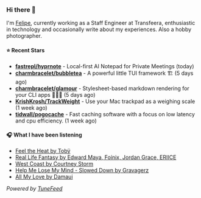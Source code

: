 ### Hi there 👋

I'm [Felipe](https://felipevm.com), currently working as a Staff Engineer at Transfeera, enthusiastic in technology and occasionally write about my experiences. Also a hobby photographer.

#### ⭐ Recent Stars
- **[fastrepl/hyprnote](https://github.com/fastrepl/hyprnote)** - Local-first AI Notepad for Private Meetings (today)
- **[charmbracelet/bubbletea](https://github.com/charmbracelet/bubbletea)** - A powerful little TUI framework 🏗 (5 days ago)
- **[charmbracelet/glamour](https://github.com/charmbracelet/glamour)** - Stylesheet-based markdown rendering for your CLI apps 💇🏻‍♀️ (5 days ago)
- **[KrishKrosh/TrackWeight](https://github.com/KrishKrosh/TrackWeight)** - Use your Mac trackpad as a weighing scale (1 week ago)
- **[tidwall/pogocache](https://github.com/tidwall/pogocache)** - Fast caching software with a focus on low latency and cpu efficiency. (1 week ago)

#### 🎧 What I have been listening
- [Feel the Heat by Tobÿ](https://open.spotify.com/track/2vJGqcuwtYUGZQ8COBN3hW)
- [Real Life Fantasy by Edward Maya, Foínix, Jordan Grace, ERIICE](https://open.spotify.com/track/5BY0EwNXOC6k38oArRtiic)
- [West Coast by Courtney Storm](https://open.spotify.com/track/5TYMfTsBChRmVRDPvjhWVQ)
- [Help Me Lose My Mind - Slowed Down by Gravagerz](https://open.spotify.com/track/6eLaP1VW9Moy2AHijWfhxl)
- [All My Love by Damaui](https://open.spotify.com/track/7gag8aYvBytVU2i4IGwGdx)

_Powered by [TuneFeed](https://tunefeed.app?ref=github.com)_
